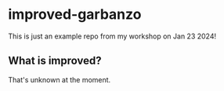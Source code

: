 # improved-garbanzo
This is just an example repo from my workshop on Jan 23 2024!

## What is improved?
That's unknown at the moment.
